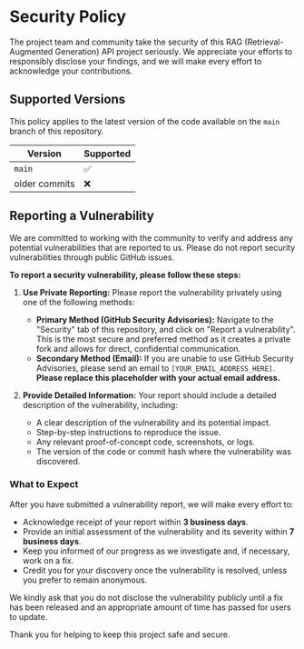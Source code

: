 # Security Policy

The project team and community take the security of this RAG (Retrieval-Augmented Generation) API project seriously. We appreciate your efforts to responsibly disclose your findings, and we will make every effort to acknowledge your contributions.

## Supported Versions

This policy applies to the latest version of the code available on the `main` branch of this repository.

| Version | Supported          |
| ------- | ------------------ |
| `main`  | :white_check_mark: |
| older commits | :x:                |

## Reporting a Vulnerability

We are committed to working with the community to verify and address any potential vulnerabilities that are reported to us. Please do not report security vulnerabilities through public GitHub issues.

**To report a security vulnerability, please follow these steps:**

1.  **Use Private Reporting:** Please report the vulnerability privately using one of the following methods:
    *   **Primary Method (GitHub Security Advisories):** Navigate to the "Security" tab of this repository, and click on "Report a vulnerability". This is the most secure and preferred method as it creates a private fork and allows for direct, confidential communication.
    *   **Secondary Method (Email):** If you are unable to use GitHub Security Advisories, please send an email to `[YOUR_EMAIL_ADDRESS_HERE]`. **Please replace this placeholder with your actual email address.**

2.  **Provide Detailed Information:** Your report should include a detailed description of the vulnerability, including:
    *   A clear description of the vulnerability and its potential impact.
    *   Step-by-step instructions to reproduce the issue.
    *   Any relevant proof-of-concept code, screenshots, or logs.
    *   The version of the code or commit hash where the vulnerability was discovered.

### What to Expect

After you have submitted a vulnerability report, we will make every effort to:

-   Acknowledge receipt of your report within **3 business days**.
-   Provide an initial assessment of the vulnerability and its severity within **7 business days**.
-   Keep you informed of our progress as we investigate and, if necessary, work on a fix.
-   Credit you for your discovery once the vulnerability is resolved, unless you prefer to remain anonymous.

We kindly ask that you do not disclose the vulnerability publicly until a fix has been released and an appropriate amount of time has passed for users to update.

Thank you for helping to keep this project safe and secure.
